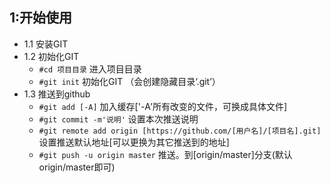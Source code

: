 ## 1:开始使用
- 1.1 安装GIT
- 1.2 初始化GIT
    + `#cd 项目目录`     进入项目目录 
    + `#git init`     初始化GIT （会创建隐藏目录‘.git’）
- 1.3 推送到github
    + `#git add [-A]`    加入缓存['-A'所有改变的文件，可换成具体文件]
    + `#git commit -m'说明'`  设置本次推送说明
    + `#git remote add origin [https://github.com/[用户名]/[项目名].git]`     设置推送默认地址[可以更换为其它推送到的地址]
    + `#git push -u origin master`     推送。到[origin/master]分支(默认origin/master即可)